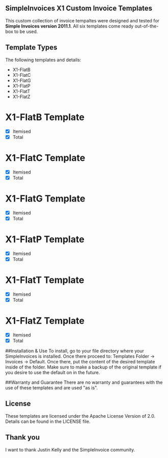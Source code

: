 ## SimpleInvoices X1 Custom Invoice Templates

This custom collection of invoice tempaltes were designed and tested for **Simple Invoices version 2011.1**. All six templates come ready out-of-the-box to be used.

## Template Types

 The following templates and details:
 * X1-FlatB
 * X1-FlatC
 * X1-FlatG
 * X1-FlatP
 * X1-FlatT
 * X1-FlatZ
 
 # **X1-FlatB Template**
 * [X] Itemised
 * [X] Total
 
 # **X1-FlatC Template**
 * [X] Itemised
 * [X] Total
 
 # **X1-FlatG Template**
 * [X] Itemised
 * [X] Total
 
 # **X1-FlatP Template**
 * [X] Itemised
 * [X] Total
 
 # **X1-FlatT Template**
 * [X] Itemised
 * [X] Total
 
 # **X1-FlatZ Template**
 * [X] Itemised
 * [X] Total
 
 ##Installation & Use
 To install, go to your file directory where your SimpleInvoices is installed. Once there proceed to:
 Templates Folder -> Invoices -> Default. Once there, put the content of the desired template inside 
 of the folder. Make sure to make a backup of the original template if you desire to use the default on in the future.
 
 ##Warranty and Guarantee
 There are no warranty and guarantees with the use of these templates and are used "as is". 
 
 ## License
 These templates are licensed under the Apache License Version of 2.0. Details can be found in the LICENSE file.
 
 ## Thank you
 I want to thank Justin Kelly and the SimpleInvoice community.